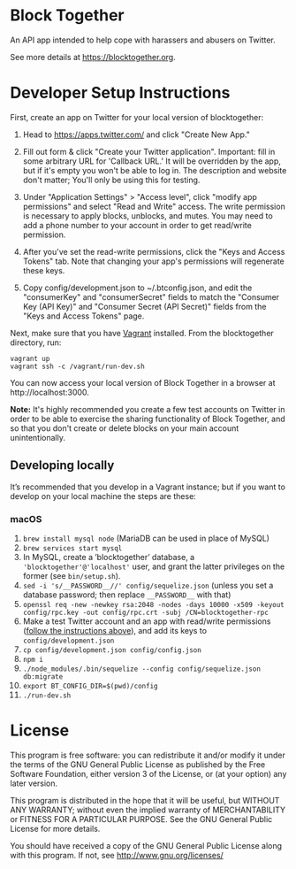 # Block Together

An API app intended to help cope with harassers and abusers on Twitter.

See more details at https://blocktogether.org.

# Developer Setup Instructions

First, create an app on Twitter for your local version of blocktogether:

  1. Head to https://apps.twitter.com/ and click "Create New App."

  2. Fill out form & click "Create your Twitter application".
     Important: fill in some arbitrary URL for 'Callback URL.' It will be overridden
     by the app, but if it's empty you won't be able to log in.
     The description and website don't matter; You'll only be using this for testing.

  3. Under "Application Settings" > "Access level", click "modify app permissions"
     and select "Read and Write" access. The write permission is necessary to apply
     blocks, unblocks, and mutes. You may need to add a phone number to your
     account in order to get read/write permission.

  4. After you've set the read-write permissions, click the "Keys and Access Tokens"
     tab. Note that changing your app's permissions will regenerate these keys.

  5. Copy config/development.json to ~/.btconfig.json, and edit the
     "consumerKey" and "consumerSecret" fields to match the "Consumer Key (API
     Key)" and "Consumer Secret (API Secret)" fields from the "Keys and Access
     Tokens" page.

Next, make sure that you have [Vagrant](https://www.vagrantup.com/) installed.
From the blocktogether directory, run:

    vagrant up
    vagrant ssh -c /vagrant/run-dev.sh

You can now access your local version of Block Together in a browser
at http://localhost:3000.

**Note:** It's highly recommended you create a few test accounts
on Twitter in order to be able to exercise the sharing functionality of Block
Together, and so that you don't create or delete blocks on your main account
unintentionally.

## Developing locally

It’s recommended that you develop in a Vagrant instance; but if you
want to develop on your local machine the steps are these:

### macOS

1. `brew install mysql node` (MariaDB can be used in place of MySQL)
2. `brew services start mysql`
3. In MySQL, create a ’blocktogether’ database, a
   `'blocktogether'@'localhost'` user, and grant the latter privileges
   on the former (see `bin/setup.sh`).
4. `sed -i 's/__PASSWORD__//' config/sequelize.json` (unless you set a
   database password; then replace `__PASSWORD__` with that)
5. `openssl req -new -newkey rsa:2048 -nodes -days 10000 -x509 -keyout config/rpc.key -out config/rpc.crt -subj /CN=blocktogether-rpc`
6. Make a test Twitter account and an app with read/write permissions
   ([follow the instructions above](#developer-setup-instructions)),
   and add its keys to `config/development.json`
7. `cp config/development.json config/config.json`
8. `npm i`
9. `./node_modules/.bin/sequelize --config config/sequelize.json db:migrate`
10. `export BT_CONFIG_DIR=$(pwd)/config`
11. `./run-dev.sh`

# License

This program is free software: you can redistribute it and/or modify
it under the terms of the GNU General Public License as published by
the Free Software Foundation, either version 3 of the License, or
(at your option) any later version.

This program is distributed in the hope that it will be useful,
but WITHOUT ANY WARRANTY; without even the implied warranty of
MERCHANTABILITY or FITNESS FOR A PARTICULAR PURPOSE.  See the
GNU General Public License for more details.

You should have received a copy of the GNU General Public License
along with this program.  If not, see <http://www.gnu.org/licenses/>
